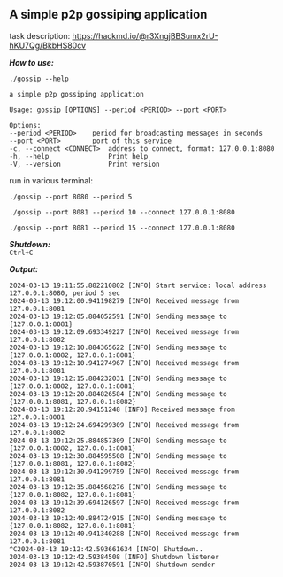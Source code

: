 ## A simple p2p gossiping application

task description:
https://hackmd.io/@r3XngjBBSumx2rU-hKU7Qg/BkbHS80cv

***How to use:***
```
./gossip --help

a simple p2p gossiping application

Usage: gossip [OPTIONS] --period <PERIOD> --port <PORT>

Options:
--period <PERIOD>    period for broadcasting messages in seconds
--port <PORT>        port of this service
-c, --connect <CONNECT>  address to connect, format: 127.0.0.1:8080
-h, --help               Print help
-V, --version            Print version
```


run in various terminal:

`./gossip --port 8080 --period 5`

`./gossip --port 8081 --period 10 --connect 127.0.0.1:8080`

`./gossip --port 8081 --period 15 --connect 127.0.0.1:8080`

***Shutdown:***  
`Ctrl+C`


***Output:***
```
2024-03-13 19:11:55.882210802 [INFO] Start service: local address 127.0.0.1:8080, period 5 sec
2024-03-13 19:12:00.941198279 [INFO] Received message from 127.0.0.1:8081
2024-03-13 19:12:05.884052591 [INFO] Sending message to {127.0.0.1:8081}
2024-03-13 19:12:09.693349227 [INFO] Received message from 127.0.0.1:8082
2024-03-13 19:12:10.884365622 [INFO] Sending message to {127.0.0.1:8082, 127.0.0.1:8081}
2024-03-13 19:12:10.941274967 [INFO] Received message from 127.0.0.1:8081
2024-03-13 19:12:15.884232031 [INFO] Sending message to {127.0.0.1:8082, 127.0.0.1:8081}
2024-03-13 19:12:20.884826584 [INFO] Sending message to {127.0.0.1:8081, 127.0.0.1:8082}
2024-03-13 19:12:20.94151248 [INFO] Received message from 127.0.0.1:8081
2024-03-13 19:12:24.694299309 [INFO] Received message from 127.0.0.1:8082
2024-03-13 19:12:25.884857309 [INFO] Sending message to {127.0.0.1:8082, 127.0.0.1:8081}
2024-03-13 19:12:30.884595508 [INFO] Sending message to {127.0.0.1:8081, 127.0.0.1:8082}
2024-03-13 19:12:30.941299759 [INFO] Received message from 127.0.0.1:8081
2024-03-13 19:12:35.884568276 [INFO] Sending message to {127.0.0.1:8082, 127.0.0.1:8081}
2024-03-13 19:12:39.694126597 [INFO] Received message from 127.0.0.1:8082
2024-03-13 19:12:40.884724915 [INFO] Sending message to {127.0.0.1:8082, 127.0.0.1:8081}
2024-03-13 19:12:40.941340288 [INFO] Received message from 127.0.0.1:8081
^C2024-03-13 19:12:42.593661634 [INFO] Shutdown..
2024-03-13 19:12:42.59384508 [INFO] Shutdown listener
2024-03-13 19:12:42.593870591 [INFO] Shutdown sender
```